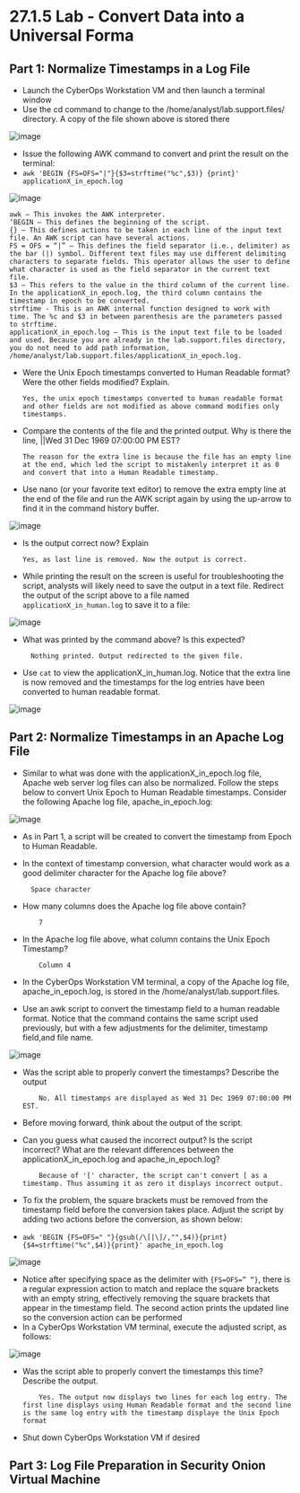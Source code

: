 # 27.1.5 Lab - Convert Data into a Universal Forma

## Part 1: Normalize Timestamps in a Log File

* Launch the CyberOps Workstation VM and then launch a terminal window
* Use the cd command to change to the /home/analyst/lab.support.files/ directory. A copy of the file shown above is stored there

![image](https://github.com/tousif13/CISCO_CyberOps/assets/33444140/137ea459-03a0-4362-aeff-f6fae2149088)

* Issue the following AWK command to convert and print the result on the terminal:
* `awk 'BEGIN {FS=OFS="|"}{$3=strftime("%c",$3)} {print}' applicationX_in_epoch.log`

![image](https://github.com/tousif13/CISCO_CyberOps/assets/33444140/1afe02e6-f506-42c4-969e-851a7d627b68)

    awk – This invokes the AWK interpreter.
    ‘BEGIN – This defines the beginning of the script.
    {} – This defines actions to be taken in each line of the input text file. An AWK script can have several actions.
    FS = OFS = “|” – This defines the field separator (i.e., delimiter) as the bar (|) symbol. Different text files may use different delimiting characters to separate fields. This operator allows the user to define what character is used as the field separator in the current text file.
    $3 – This refers to the value in the third column of the current line. In the applicationX_in_epoch.log, the third column contains the timestamp in epoch to be converted.
    strftime - This is an AWK internal function designed to work with time. The %c and $3 in between parenthesis are the parameters passed to strftime.
    applicationX_in_epoch.log – This is the input text file to be loaded and used. Because you are already in the lab.support.files directory, you do not need to add path information, /home/analyst/lab.support.files/applicationX_in_epoch.log.

* Were the Unix Epoch timestamps converted to Human Readable format? Were the other fields modified? Explain.

      Yes, the unix epoch timestamps converted to human readable format and other fields are not modified as above command modifies only timestamps.

* Compare the contents of the file and the printed output. Why is there the line, ||Wed 31 Dec 1969 07:00:00 PM EST?

      The reason for the extra line is because the file has an empty line at the end, which led the script to mistakenly interpret it as 0 and convert that into a Human Readable timestamp.

* Use nano (or your favorite text editor) to remove the extra empty line at the end of the file and run the AWK script again by using the up-arrow to find it in the command history buffer.

![image](https://github.com/tousif13/CISCO_CyberOps/assets/33444140/1f4f8cda-cdfe-4fb2-8b35-8b7411ad4e78)

* Is the output correct now? Explain

      Yes, as last line is removed. Now the output is correct.

* While printing the result on the screen is useful for troubleshooting the script, analysts will likely need to save the output in a text file. Redirect the output of the script above to a file named `applicationX_in_human.log` to save it to a file:

![image](https://github.com/tousif13/CISCO_CyberOps/assets/33444140/6dd51646-27a7-4837-87e7-639dc9466065)

* What was printed by the command above? Is this expected?

        Nothing printed. Output redirected to the given file.

* Use `cat` to view the applicationX_in_human.log. Notice that the extra line is now removed and the timestamps for the log entries have been converted to human readable format.

![image](https://github.com/tousif13/CISCO_CyberOps/assets/33444140/f568fb45-92e8-4737-8dbb-fb503446a15e)

## Part 2: Normalize Timestamps in an Apache Log File

* Similar to what was done with the applicationX_in_epoch.log file, Apache web server log files can also be normalized. Follow the steps below to convert Unix Epoch to Human Readable timestamps. Consider the following Apache log file, apache_in_epoch.log:

![image](https://github.com/tousif13/CISCO_CyberOps/assets/33444140/286b089a-a08d-4ea5-a009-6755b4d72e00)

* As in Part 1, a script will be created to convert the timestamp from Epoch to Human Readable.
* In the context of timestamp conversion, what character would work as a good delimiter character for the Apache log file above?

        Space character

* How many columns does the Apache log file above contain?

          7

* In the Apache log file above, what column contains the Unix Epoch Timestamp?

          Column 4

* In the CyberOps Workstation VM terminal, a copy of the Apache log file, apache_in_epoch.log, is stored in the /home/analyst/lab.support.files.
* Use an awk script to convert the timestamp field to a human readable format. Notice that the command contains the same script used previously, but with a few adjustments for the delimiter, timestamp field,and file name.

![image](https://github.com/tousif13/CISCO_CyberOps/assets/33444140/7870f3c3-8e25-4432-b68c-f51d9a04fa93)

* Was the script able to properly convert the timestamps? Describe the output

          No. All timestamps are displayed as Wed 31 Dec 1969 07:00:00 PM EST.

* Before moving forward, think about the output of the script.
* Can you guess what caused the incorrect output? Is the script incorrect? What are the relevant differences between the applicationX_in_epoch.log and apache_in_epoch.log?

          Because of '[' character, the script can't convert [ as a timestamp. Thus assuming it as zero it displays incorrect output.

* To fix the problem, the square brackets must be removed from the timestamp field before the conversion takes place. Adjust the script by adding two actions before the conversion, as shown below:
* `awk 'BEGIN {FS=OFS=" "}{gsub(/\[|\]/,"",$4)}{print}{$4=strftime("%c",$4)}{print}' apache_in_epoch.log`

![image](https://github.com/tousif13/CISCO_CyberOps/assets/33444140/1f61befb-6f61-49b3-85dd-b4bf84b0cf4a)

* Notice after specifying space as the delimiter with `{FS=OFS=” “}`, there is a regular expression action to match and replace the square brackets with an empty string, effectively removing the square brackets that appear in the timestamp field. The second action prints the updated line so the conversion action can be performed
* In a CyberOps Workstation VM terminal, execute the adjusted script, as follows:

![image](https://github.com/tousif13/CISCO_CyberOps/assets/33444140/b5e642ad-a0bc-4d37-93dd-871ea4d976d4)

* Was the script able to properly convert the timestamps this time? Describe the output.

          Yes. The output now displays two lines for each log entry. The first line displays using Human Readable format and the second line is the same log entry with the timestamp displaye the Unix Epoch format

* Shut down CyberOps Workstation VM if desired

## Part 3: Log File Preparation in Security Onion Virtual Machine

